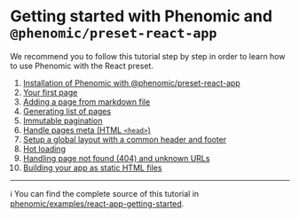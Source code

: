 # Getting started with Phenomic and ``@phenomic/preset-react-app``

We recommend you to follow this tutorial step by step in order to learn how to use Phenomic with the React preset.

1. [Installation of Phenomic with @phenomic/preset-react-app](1.md)
2. [Your first page](2.md)
3. [Adding a page from markdown file](3.md)
4. [Generating list of pages](4.md)
5. [Immutable pagination](5.md)
6. [Handle pages meta (HTML `<head>`)](6.md)
7. [Setup a global layout with a common header and footer](7.md)
8. [Hot loading](8.md)
9. [Handling page not found (404) and unknown URLs](9.md)
10. [Building your app as static HTML files](10.md)

---

ℹ️ You can find the complete source of this tutorial in [phenomic/examples/react-app-getting-started](https://github.com/phenomic/phenomic/tree/master/examples/react-app-getting-started).

